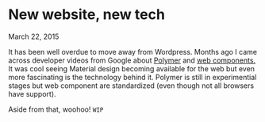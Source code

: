 <!-- First post -->

# New website, new tech
March 22, 2015

It has been well overdue to move away from Wordpress. Months ago
I came across developer videos from Google about [Polymer](https://www.polymer-project.org/)
and [web components.](http://webcomponents.org/) It was cool seeing
Material design becoming available for the web but even more fascinating is
the technology behind it. Polymer is still in experimential stages but
web component are standardized (even though not all browsers have support).

Aside from that, woohoo! `WIP`
